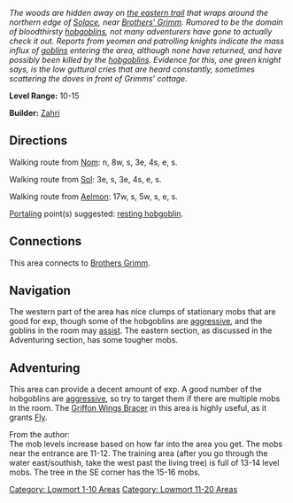 *The woods are hidden away on [the eastern
trail](:Category:_Highways/Great_Wall "wikilink") that wraps around the
northern edge of [Solace](:Category:_Town_Of_Solace "wikilink"), near
[Brothers' Grimm](:Category:_Brothers_Grimm "wikilink"). Rumored to be
the domain of bloodthirsty [hobgoblins](Hobgoblins "wikilink"), not many
adventurers have gone to actually check it out. Reports from yeomen and
patrolling knights indicate the mass influx of
[goblins](Goblins "wikilink") entering the area, although none have
returned, and have possibly been killed by the
[hobgoblins](Hobgoblins "wikilink"). Evidence for this, one green knight
says, is the low guttural cries that are heard constantly, sometimes
scattering the doves in front of Grimms' cottage.*

**Level Range:** 10-15

**Builder:** [Zahri](User:AlexyAnna "wikilink")

## Directions

Walking route from [Nom](Nom "wikilink"): n, 8w, s, 3e, 4s, e, s.

Walking route from [Sol](Sol "wikilink"): 3e, s, 3e, 4s, e, s.

Walking route from [ Aelmon](Aelmon "wikilink"): 17w, s, 5w, s, e, s.

[Portaling](Portal "wikilink") point(s) suggested: [resting
hobgoblin](Resting_Hobgoblin "wikilink").

## Connections

This area connects to [Brothers
Grimm](:Category:_Brothers_Grimm "wikilink").

## Navigation

The western part of the area has nice clumps of stationary mobs that are
good for exp, though some of the hobgoblins are
[aggressive](Aggressive_Mobs "wikilink"), and the goblins in the room
may [assist](Assistive_Mobs "wikilink"). The eastern section, as
discussed in the Adventuring section, has some tougher mobs.

## Adventuring

This area can provide a decent amount of exp. A good number of the
hobgoblins are [aggressive](Aggressive_Mobs "wikilink"), so try to
target them if there are multiple mobs in the room. The [Griffon Wings
Bracer](Griffon_Wings_Bracer "wikilink") in this area is highly useful,
as it grants [Fly](Fly "wikilink").

From the author:  
The mob levels increase based on how far into the area you get. The mobs
near the entrance are 11-12. The training area (after you go through the
water east/southish, take the west past the living tree) is full of
13-14 level mobs. The tree in the SE corner has the 15-16 mobs.

[Category: Lowmort 1-10 Areas](Category:_Lowmort_1-10_Areas "wikilink")
[Category: Lowmort 11-20
Areas](Category:_Lowmort_11-20_Areas "wikilink")
